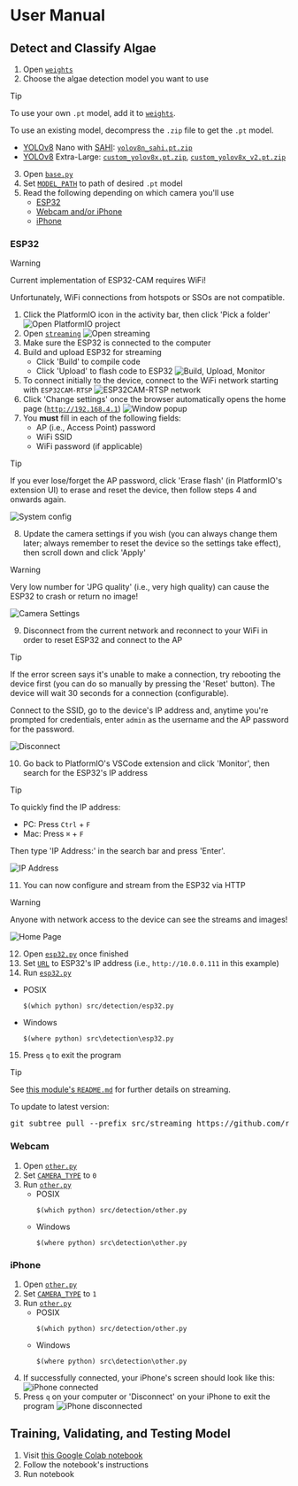 # User Manual
## Detect and Classify Algae
1. Open [`weights`](/weights)
2. Choose the algae detection model you want to use

> [!TIP]
> To use your own `.pt` model, add it to [`weights`](/weights).
>
> To use an existing model, decompress the `.zip` file to get the `.pt` model.
> * [YOLOv8](https://docs.ultralytics.com/models/yolov8) Nano with [SAHI](https://docs.ultralytics.com/guides/sahi-tiled-inference): [`yolov8n_sahi.pt.zip`](/weights/yolov8n_sahi.pt.zip)
> * [YOLOv8](https://docs.ultralytics.com/models/yolov8) Extra-Large: [`custom_yolov8x.pt.zip`](/weights/custom_yolov8x.pt.zip), [`custom_yolov8x_v2.pt.zip`](/weights/custom_yolov8x_v2.pt.zip)

3. Open [`base.py`](/src/detection/base.py)
4. Set [`MODEL_PATH`](/src/detection/base.py#L20) to path of desired `.pt` model
5. Read the following depending on which camera you'll use
   * [ESP32](#esp32)
   * [Webcam and/or iPhone](#webcam)
   * [iPhone](#iphone)

### ESP32
> [!WARNING]
> Current implementation of ESP32-CAM requires WiFi!
>
> Unfortunately, WiFi connections from hotspots or SSOs are not compatible.

1. Click the PlatformIO icon in the activity bar, then click 'Pick a folder'
   ![Open PlatformIO project](/src/assets/esp32/platformio_folder.png)
2. Open [`streaming`](/src/streaming)
   ![Open `streaming`](/src/assets/esp32/open_streaming.png)
3. Make sure the ESP32 is connected to the computer
4. Build and upload ESP32 for streaming
   - Click 'Build' to compile code
   - Click 'Upload' to flash code to ESP32
   ![Build, Upload, Monitor](/src/assets/esp32/build_upload_monitor.png)
5. To connect initially to the device, connect to the WiFi network starting with `ESP32CAM-RTSP`
   ![`ESP32CAM-RTSP` network](/src/assets/esp32/choose_ap.png)
6. Click 'Change settings' once the browser automatically opens the home page ([`http://192.168.4.1`](http://192.168.4.1))
   ![Window popup](/src/assets/esp32/ap_popup.png)
7. You **must** fill in each of the following fields:
   - AP (i.e., Access Point) password
   - WiFi SSID
   - WiFi password (if applicable)

> [!TIP]
> If you ever lose/forget the AP password, click 'Erase flash' (in PlatformIO's extension UI) to erase and reset the device, then follow steps 4 and onwards again.

![System config](/src/assets/esp32/init_config.png)

8. Update the camera settings if you wish (you can always change them later; always remember to reset the device so the settings take effect), then scroll down and click 'Apply'

> [!WARNING]
> Very low number for 'JPG quality' (i.e., very high quality) can cause the ESP32 to crash or return no image!

![Camera Settings](/src/assets/esp32/config.png)

9. Disconnect from the current network and reconnect to your WiFi in order to reset ESP32 and connect to the AP

> [!TIP]
> If the error screen says it's unable to make a connection, try rebooting the device first (you can do so manually by pressing the 'Reset' button). The device will wait 30 seconds for a connection (configurable).
>
> Connect to the SSID, go to the device's IP address and, anytime you're prompted for credentials, enter `admin` as the username and the AP password for the password.
<!-- Img of reset button on ESP32 -->

![Disconnect](/src/assets/esp32/disconnect.png)

10. Go back to PlatformIO's VSCode extension and click 'Monitor', then search for the ESP32's IP address

> [!TIP]
> To quickly find the IP address:
> - PC: Press `Ctrl` + `F`
> - Mac: Press `⌘` + `F`
>
> Then type 'IP Address:' in the search bar and press 'Enter'.

<img alt="IP Address" src="/src/assets/esp32/esp32_ip.png">

11. You can now configure and stream from the ESP32 via HTTP

> [!WARNING]
> Anyone with network access to the device can see the streams and images!

![Home Page](/src/assets/esp32/index.png)

12. Open [`esp32.py`](/src/detection/esp32.py) once finished
13. Set [`URL`](/src/detection/esp32.py#L3) to ESP32's IP address (i.e., `http://10.0.0.111` in this example)
14. Run [`esp32.py`](/src/detection/esp32.py)
   * POSIX
      ```
      $(which python) src/detection/esp32.py
      ```
   * Windows
      ```
      $(where python) src\detection\esp32.py
      ```
15. Press `q` to exit the program

> [!TIP]
> See [this module's `README.md`](https://github.com/rzeldent/esp32cam-rtsp) for further details on streaming.
>
> To update to latest version:
> <pre>git subtree pull --prefix src/streaming https://github.com/rzeldent/esp32cam-rtsp.git develop --squash</pre>

### Webcam
1. Open [`other.py`](/src/detection/other.py)
2. Set [`CAMERA_TYPE`](/src/detection/other.py#L3) to `0`
3. Run [`other.py`](/src/detection/other.py)
   * POSIX
      ```
      $(which python) src/detection/other.py
      ```
   * Windows
      ```
      $(where python) src\detection\other.py
      ```

### iPhone
1. Open [`other.py`](/src/detection/other.py)
2. Set [`CAMERA_TYPE`](/src/detection/other.py#L3) to `1`
3. Run [`other.py`](/src/detection/other.py)
   * POSIX
      ```
      $(which python) src/detection/other.py
      ```
   * Windows
      ```
      $(where python) src\detection\other.py
      ```
4. If successfully connected, your iPhone's screen should look like this:
   ![iPhone connected](/src/assets/iphone/iphone_ui_connect.png)
5. Press `q` on your computer or 'Disconnect' on your iPhone to exit the program
   ![iPhone disconnected](/src/assets/iphone/iphone_ui_disconnect.png)

## Training, Validating, and Testing Model
1. Visit [this Google Colab notebook](https://colab.research.google.com/drive/19X4aGWTeXQbgEKVteR9qrgit67jNxkmJ)
2. Follow the notebook's instructions
3. Run notebook